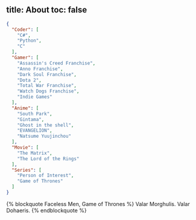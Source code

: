 title: About
toc: false
---

```json
{
  "Coder": [
    "C#",
    "Python",
    "C"
  ],
  "Gamer": [
    "Assassin's Creed Franchise",
    "Anno Franchise",
    "Dark Soul Franchise",
    "Dota 2",
    "Total War Franchise",
    "Watch Dogs Franchise",
    "Indie Games"
  ],
  "Anime": [
    "South Park",
    "Gintama",
    "Ghost in the shell",
    "EVANGELION",
    "Natsume Yuujinchou"
  ],
  "Movie": [
    "The Matrix",
    "The Lord of the Rings"
  ],
  "Series": [
    "Person of Interest",
    "Game of Thrones"
  ]
}
```

{% blockquote Faceless Men, Game of Thrones %}
Valar Morghulis. Valar Dohaeris.
{% endblockquote %}
